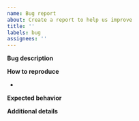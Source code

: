 ```yaml
---
name: Bug report
about: Create a report to help us improve
title: ''
labels: bug
assignees: ''
---
```


**Bug description**

<!--A clear and concise description of what the bug is.-->

**How to reproduce**

<!--Steps to reproduce the behavior:-->

-

**Expected behavior**

<!--A clear and concise description of what you expected to happen.-->

**Additional details**

<!--Please add context, links, reasons, screenshots, etc.-->
